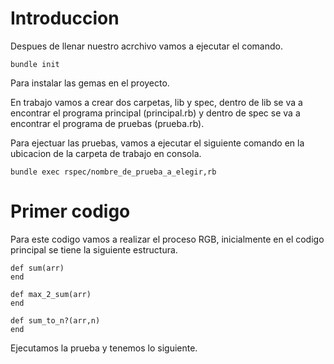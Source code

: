 # Introduccion

Despues de llenar nuestro acrchivo vamos a ejecutar el comando.
```
bundle init
```
Para instalar las gemas en el proyecto.

En trabajo vamos a crear dos carpetas, lib y spec, dentro de lib se va a encontrar el programa principal (principal.rb) y dentro de spec se va a encontrar el programa de pruebas (prueba.rb).

Para ejectuar las pruebas, vamos a ejecutar el siguiente comando en la ubicacion de la carpeta de trabajo en consola.
```
bundle exec rspec/nombre_de_prueba_a_elegir,rb
```

# Primer codigo
Para este codigo vamos a realizar el proceso RGB, inicialmente en el codigo principal se tiene la siguiente estructura.
```
def sum(arr)
end

def max_2_sum(arr)
end

def sum_to_n?(arr,n)
end
```
Ejecutamos la prueba y tenemos lo siguiente.


